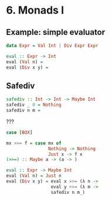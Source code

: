 # 6. Monads I


## Example: simple evaluator

```haskell
data Expr = Val Int | Div Expr Expr

eval :: Expr -> Int
eval (Val n) =
eval (Div x y) =
```

## Safediv
```haskell
safediv :: Int -> Int -> Maybe Int
safediv _ 0 = Nothing
safediv n m = 
```

???

```haskell
case [BOX]
```


```haskell
mx >>= f = case mx of 
				Nothing -> Nothing
				Just x -> f x
(>>=) :: Maybe a -> (a -> )

eval :: Expr -> Maybe Int
eval (Val n) = Just n
eval (Div x y) = eval x >>= (λ n ->
				 eval y >>= (λ m ->
				 safediv n m_)
```